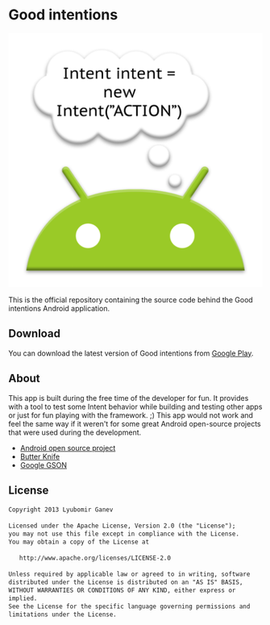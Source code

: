 Good intentions
============

![Logo](GoodIntentionsApp/web_hi_res_512.png)

This is the official repository containing the source code behind the Good intentions
Android application.

Download
--------

You can download the latest version of Good intentions from [Google Play][1].

About
-----

This app is built during the free time of the developer for fun. It provides with a tool to test some 
Intent behavior while building and testing other apps or just for fun playing with the framework. ;)
This app would not work and feel the same way if it weren't for 
some great Android open-source projects that were used during the development.

* [Android open source project][2]
* [Butter Knife][3]
* [Google GSON][4]

License
-------

    Copyright 2013 Lyubomir Ganev

    Licensed under the Apache License, Version 2.0 (the "License");
    you may not use this file except in compliance with the License.
    You may obtain a copy of the License at

       http://www.apache.org/licenses/LICENSE-2.0

    Unless required by applicable law or agreed to in writing, software
    distributed under the License is distributed on an "AS IS" BASIS,
    WITHOUT WARRANTIES OR CONDITIONS OF ANY KIND, either express or implied.
    See the License for the specific language governing permissions and
    limitations under the License.



 [1]: https://play.google.com/store/apps/details?id=com.luboganev.goodintentions
 [2]: http://source.android.com/
 [3]: https://github.com/JakeWharton/butterknife
 [4]: https://code.google.com/p/google-gson

